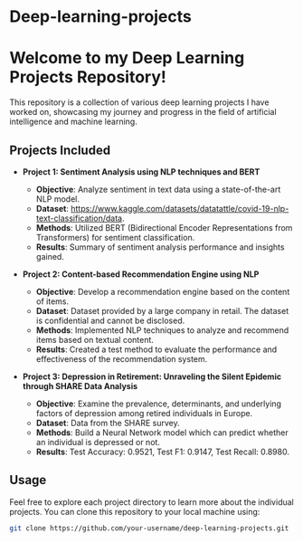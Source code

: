 # Deep-learning-projects
# Welcome to my Deep Learning Projects Repository!

This repository is a collection of various deep learning projects I have worked on, showcasing my journey and progress in the field of artificial intelligence and machine learning.

## Projects Included

- **Project 1: Sentiment Analysis using NLP techniques and BERT**
  - **Objective**: Analyze sentiment in text data using a state-of-the-art NLP model.
  - **Dataset**: https://www.kaggle.com/datasets/datatattle/covid-19-nlp-text-classification/data.
  - **Methods**: Utilized BERT (Bidirectional Encoder Representations from Transformers) for sentiment classification.
  - **Results**: Summary of sentiment analysis performance and insights gained.

- **Project 2: Content-based Recommendation Engine using NLP**
  - **Objective**: Develop a recommendation engine based on the content of items.
  - **Dataset**: Dataset provided by a large company in retail. The dataset is confidential and cannot be disclosed.
  - **Methods**: Implemented NLP techniques to analyze and recommend items based on textual content.
  - **Results**: Created a test method to evaluate the performance and effectiveness of the recommendation system.
    
- **Project 3: Depression in Retirement: Unraveling the Silent Epidemic through SHARE Data Analysis**
  - **Objective**: Examine the prevalence, determinants, and underlying factors of depression among retired individuals in Europe.
  - **Dataset**: Data from the SHARE survey.
  - **Methods**: Build a Neural Network model which can predict whether an individual is depressed or not.
  - **Results**: Test Accuracy: 0.9521, Test F1: 0.9147, Test Recall: 0.8980.

## Usage

Feel free to explore each project directory to learn more about the individual projects. You can clone this repository to your local machine using:

```bash
git clone https://github.com/your-username/deep-learning-projects.git
